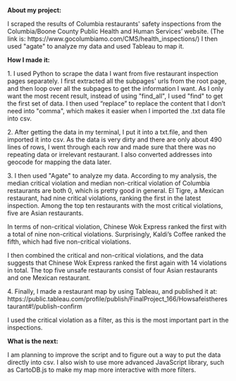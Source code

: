 <p><strong>About my project:</strong></p> 
<p>I scraped the results of Columbia restaurants' safety inspections from the Columbia/Boone County Public Health and Human Services’ website. (The link is: https://www.gocolumbiamo.com/CMS/health_inspections/) I then used "agate" to analyze my data and used Tableau to map it.</p> 

<p><strong>How I made it:</strong></p> 
<p>1.	I used Python to scrape the data I want from five restaurant inspection pages separately. I first extracted all the subpages' urls from the root page, and then loop over all the subpages to get the information I want. As I only want the most recent result, instead of using "find_all", I used "find" to get the first set of data. I then used “replace” to replace the content that I don’t need into "comma", which makes it easier when I imported the .txt data file into csv.</p>  
<p>2.	After getting the data in my terminal, I put it into a txt.file, and then imported it into csv. As the data is very dirty and there are only about 490 lines of rows, I went through each row and made sure that there was no repeating data or irrelevant restaurant. I also converted addresses into geocode for mapping the data later.</p>  
<p>3.	I then used "Agate" to analyze my data. According to my analysis, the median critical violation and median non-critical violation of Columbia restaurants are both 0, which is pretty good in general. El Tigre, a Mexican restaurant, had nine critical violations, ranking the first in the latest inspection. Among the top ten restaurants with the most critical violations, five are Asian restaurants.</p> 
<p>In terms of non-critical violation, Chinese Wok Express ranked the first with a total of nine non-critical violations. Surprisingly, Kaldi’s Coffee ranked the fifth, which had five non-critical violations.</p> 
<p>I then combined the critical and non-critical violations, and the data suggests that Chinese Wok Express ranked the first again with 14 violations in total. The top five unsafe restaurants consist of four Asian restaurants and one Mexican restaurant.</p> 
<p>4.	Finally, I made a restaurant map by using Tableau, and published it at: https://public.tableau.com/profile/publish/FinalProject_166/Howsafeistherestaurant#!/publish-confirm</p> I used the critical violation as a filter, as this is the most important part in the inspections. 

<p><strong>What is the next:</strong></p>  
<p>I am planning to improve the script and to figure out a way to put the data directly into csv. I also wish to use more advanced JavaScript library, such as CartoDB.js to make my map more interactive with more filters.</p>  

